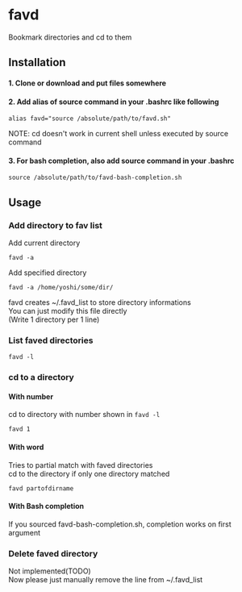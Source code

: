 # favd
Bookmark directories and cd to them

## Installation
#### 1. Clone or download and put files somewhere  
#### 2. Add alias of source command in your .bashrc like following  
```
alias favd="source /absolute/path/to/favd.sh"
```
NOTE: cd doesn't work in current shell unless executed by source command  
  
#### 3. For bash completion, also add source command in your .bashrc
```
source /absolute/path/to/favd-bash-completion.sh
```

## Usage

### Add directory to fav list
Add current directory
```
favd -a
```
Add specified directory
```
favd -a /home/yoshi/some/dir/
```
favd creates ~/.favd_list to store directory informations  
You can just modify this file directly  
(Write 1 directory per 1 line)

### List faved directories
```
favd -l
```

### cd to a directory
#### With number
cd to directory with number shown in `favd -l`
```
favd 1
```
#### With word
Tries to partial match with faved directories  
cd to the directory if only one directory matched
```
favd partofdirname
```
#### With Bash completion
If you sourced favd-bash-completion.sh, completion works on first argument

### Delete faved directory
Not implemented(TODO)  
Now please just manually remove the line from ~/.favd_list

